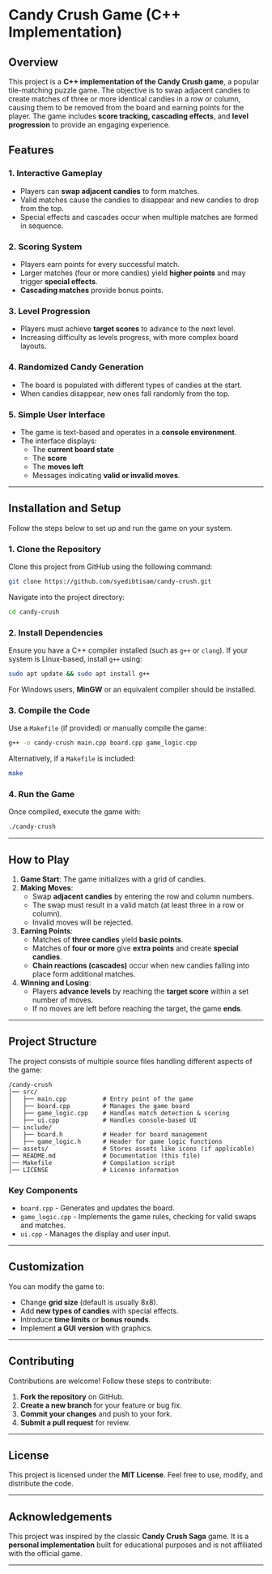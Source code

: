 # Candy Crush Game (C++ Implementation)

## **Overview**
This project is a **C++ implementation of the Candy Crush game**, a popular tile-matching puzzle game. The objective is to swap adjacent candies to create matches of three or more identical candies in a row or column, causing them to be removed from the board and earning points for the player. The game includes **score tracking, cascading effects**, and **level progression** to provide an engaging experience.

## **Features**
### **1. Interactive Gameplay**
- Players can **swap adjacent candies** to form matches.
- Valid matches cause the candies to disappear and new candies to drop from the top.
- Special effects and cascades occur when multiple matches are formed in sequence.

### **2. Scoring System**
- Players earn points for every successful match.
- Larger matches (four or more candies) yield **higher points** and may trigger **special effects**.
- **Cascading matches** provide bonus points.

### **3. Level Progression**
- Players must achieve **target scores** to advance to the next level.
- Increasing difficulty as levels progress, with more complex board layouts.

### **4. Randomized Candy Generation**
- The board is populated with different types of candies at the start.
- When candies disappear, new ones fall randomly from the top.

### **5. Simple User Interface**
- The game is text-based and operates in a **console environment**.
- The interface displays:
  - The **current board state**
  - The **score**
  - The **moves left**
  - Messages indicating **valid or invalid moves**.

---

## **Installation and Setup**
Follow the steps below to set up and run the game on your system.

### **1. Clone the Repository**
Clone this project from GitHub using the following command:
```bash
git clone https://github.com/syedibtisam/candy-crush.git
```
Navigate into the project directory:
```bash
cd candy-crush
```

### **2. Install Dependencies**
Ensure you have a C++ compiler installed (such as `g++` or `clang`). If your system is Linux-based, install `g++` using:
```bash
sudo apt update && sudo apt install g++
```
For Windows users, **MinGW** or an equivalent compiler should be installed.

### **3. Compile the Code**
Use a `Makefile` (if provided) or manually compile the game:
```bash
g++ -o candy-crush main.cpp board.cpp game_logic.cpp
```
Alternatively, if a `Makefile` is included:
```bash
make
```

### **4. Run the Game**
Once compiled, execute the game with:
```bash
./candy-crush
```
---

## **How to Play**
1. **Game Start**: The game initializes with a grid of candies.
2. **Making Moves**:
   - Swap **adjacent candies** by entering the row and column numbers.
   - The swap must result in a valid match (at least three in a row or column).
   - Invalid moves will be rejected.
3. **Earning Points**:
   - Matches of **three candies** yield **basic points**.
   - Matches of **four or more** give **extra points** and create **special candies**.
   - **Chain reactions (cascades)** occur when new candies falling into place form additional matches.
4. **Winning and Losing**:
   - Players **advance levels** by reaching the **target score** within a set number of moves.
   - If no moves are left before reaching the target, the game **ends**.

---

## **Project Structure**
The project consists of multiple source files handling different aspects of the game:

```
/candy-crush
│── src/
│   ├── main.cpp          # Entry point of the game
│   ├── board.cpp         # Manages the game board
│   ├── game_logic.cpp    # Handles match detection & scoring
│   ├── ui.cpp            # Handles console-based UI
│── include/
│   ├── board.h           # Header for board management
│   ├── game_logic.h      # Header for game logic functions
│── assets/               # Stores assets like icons (if applicable)
│── README.md             # Documentation (this file)
│── Makefile              # Compilation script
│── LICENSE               # License information
```

### **Key Components**
- `board.cpp` - Generates and updates the board.
- `game_logic.cpp` - Implements the game rules, checking for valid swaps and matches.
- `ui.cpp` - Manages the display and user input.

---

## **Customization**
You can modify the game to:
- Change **grid size** (default is usually 8x8).
- Add **new types of candies** with special effects.
- Introduce **time limits** or **bonus rounds**.
- Implement **a GUI version** with graphics.

---

## **Contributing**
Contributions are welcome! Follow these steps to contribute:
1. **Fork the repository** on GitHub.
2. **Create a new branch** for your feature or bug fix.
3. **Commit your changes** and push to your fork.
4. **Submit a pull request** for review.

---

## **License**
This project is licensed under the **MIT License**. Feel free to use, modify, and distribute the code.

---

## **Acknowledgements**
This project was inspired by the classic **Candy Crush Saga** game. It is a **personal implementation** built for educational purposes and is not affiliated with the official game.

---

